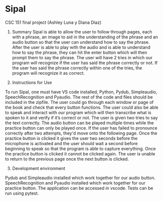 # Sipal
CSC 151 final project (Ashley Luna y Diana Diaz)
1. Summary
Sipal is able to allow the user to follow through pages, each with a phrase, an image to aid in the understanding of the phrase and an audio button so that the user can understand how to say the phrase. After the user is able to play with the audio and is able to understand how to say the phrase, they can hit the enter button which will then prompt them to say the phrase. The user will have 2 tries in which our program will recognize if the user has said the phrase correctly or not. If the user has said the phrase correctly within one of the tries, the program will recognize it as correct. 

2. Instructions for Use

To run Sipal, one must have VS code installed, Python, Pydub, Simpleaudio, SpeechRecognition and Pyaudio. The rest of the code and files should be included in the zipfile. The user could go through each window or page of the book and check that every button functions. The user could also be able to speak and interact with our program which will then transcribe what is spoken to it and verify if it’s correct or not. The user is given two tries to say the text correctly. The audio button can be played multiple times while the practice button can only be played once. If the user has failed to pronounce correctly after two attempts, they'd move onto the following page. Once the practice button is clicked it gives the user two seconds before the microphone is activated and the user should wait a second before beginning to speak so that the program is able to capture everything. Once the practice button is clicked it cannot be clicked again. The user is unable to return to the previous page once the next button is clicked.  

3. Development environment

Pydub and Simpleaudio installed which work together for our audio button. SpeechRecognition and Pyaudio installed which work together for our practice button. The application can be accessed in vscode. Tests can be run using pytest. 
